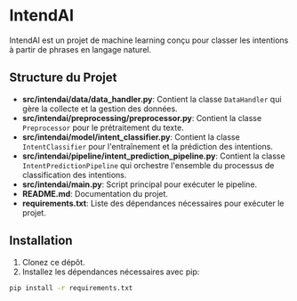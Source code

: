 # IntendAI
IntendAI est un projet de machine learning conçu pour classer les intentions à partir de phrases en langage naturel.

## Structure du Projet

- **src/intendai/data/data_handler.py**: Contient la classe `DataHandler` qui gère la collecte et la gestion des données.
- **src/intendai/preprocessing/preprocessor.py**: Contient la classe `Preprocessor` pour le prétraitement du texte.
- **src/intendai/model/intent_classifier.py**: Contient la classe `IntentClassifier` pour l'entraînement et la prédiction des intentions.
- **src/intendai/pipeline/intent_prediction_pipeline.py**: Contient la classe `IntentPredictionPipeline` qui orchestre l'ensemble du processus de classification des intentions.
- **src/intendai/main.py**: Script principal pour exécuter le pipeline.
- **README.md**: Documentation du projet.
- **requirements.txt**: Liste des dépendances nécessaires pour exécuter le projet.

## Installation

1. Clonez ce dépôt.
2. Installez les dépendances nécessaires avec pip:

```bash
pip install -r requirements.txt
